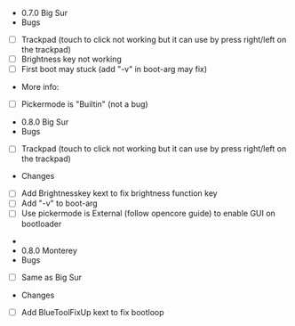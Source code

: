 - 0.7.0 Big Sur
- Bugs
- [ ] Trackpad (touch to click not working but it can use by press right/left on the trackpad) 
- [ ] Brightness key not working 
- [ ] First boot may stuck (add "-v" in boot-arg may fix)
- More info:
- [ ] Pickermode is "Builtin" (not a bug)
- 0.8.0 Big Sur
- Bugs
- [ ] Trackpad (touch to click not working but it can use by press right/left on the trackpad)
- Changes
- [ ] Add Brightnesskey kext to fix brightness function key
- [ ] Add "-v" to boot-arg
- [ ] Use pickermode is External (follow opencore guide) to enable GUI on bootloader
-
- 0.8.0 Monterey
- Bugs
- [ ] Same as Big Sur
- Changes
- [ ] Add BlueToolFixUp kext to fix bootloop
